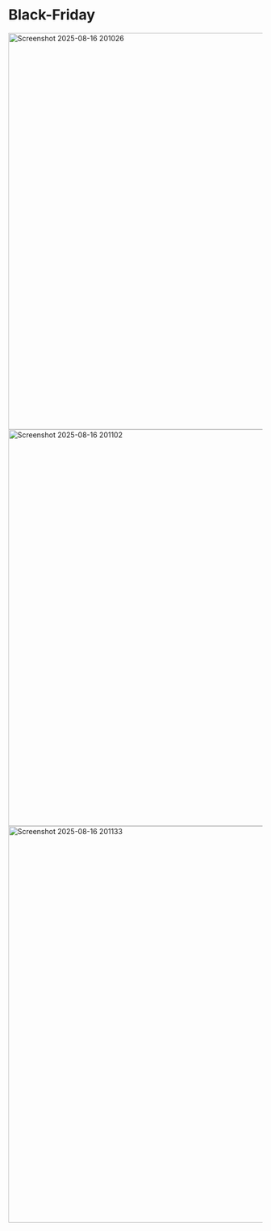 # Black-Friday
<img width="1410" height="785" alt="Screenshot 2025-08-16 201026" src="https://github.com/user-attachments/assets/b2c8bf50-678c-4456-89bd-bee50c443127" />
<img width="1402" height="785" alt="Screenshot 2025-08-16 201102" src="https://github.com/user-attachments/assets/32dc48f7-3f7a-4fb2-8bc8-e9a1781ae0e7" />
<img width="1389" height="785" alt="Screenshot 2025-08-16 201133" src="https://github.com/user-attachments/assets/5174f9db-fce1-46ba-8316-ab13e519f413" />
